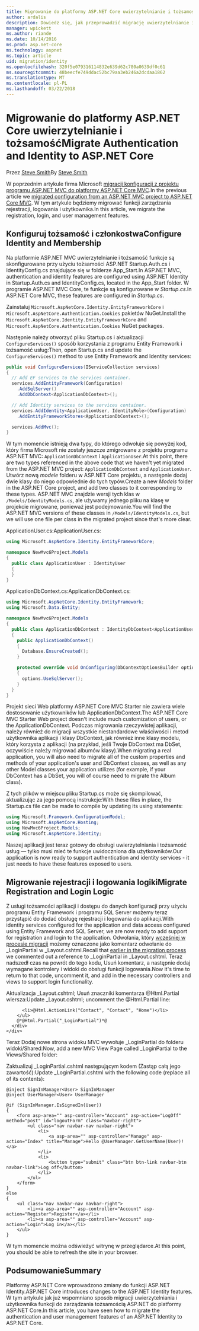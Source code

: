 ```yaml
---
title: Migrowanie do platformy ASP.NET Core uwierzytelnianie i tożsamość
author: ardalis
description: Dowiedz się, jak przeprowadzić migrację uwierzytelnianie i tożsamość z projektu programu ASP.NET MVC do projektu programu ASP.NET Core MVC.
manager: wpickett
ms.author: riande
ms.date: 10/14/2016
ms.prod: asp.net-core
ms.technology: aspnet
ms.topic: article
uid: migration/identity
ms.openlocfilehash: 320f5e079316114832e639d62c780a0639df0c61
ms.sourcegitcommit: 48beecfe749ddac52bc79aa3eb246a2dcdaa1862
ms.translationtype: MT
ms.contentlocale: pl-PL
ms.lasthandoff: 03/22/2018
---
```

# <a name="migrate-authentication-and-identity-to-aspnet-core"></a><span data-ttu-id="7459a-103">Migrowanie do platformy ASP.NET Core uwierzytelnianie i tożsamość</span><span class="sxs-lookup"><span data-stu-id="7459a-103">Migrate Authentication and Identity to ASP.NET Core</span></span>

<a name="migration-identity"></a>

<span data-ttu-id="7459a-104">Przez [Steve Smith](https://ardalis.com/)</span><span class="sxs-lookup"><span data-stu-id="7459a-104">By [Steve Smith](https://ardalis.com/)</span></span>

<span data-ttu-id="7459a-105">W poprzednim artykule firma Microsoft [migracji konfiguracji z projektu programu ASP.NET MVC do platformy ASP.NET Core MVC](configuration.md).</span><span class="sxs-lookup"><span data-stu-id="7459a-105">In the previous article we [migrated configuration from an ASP.NET MVC project to ASP.NET Core MVC](configuration.md).</span></span> <span data-ttu-id="7459a-106">W tym artykule będziemy migrować funkcji zarządzania rejestracji, logowania i użytkownika.</span><span class="sxs-lookup"><span data-stu-id="7459a-106">In this article, we migrate the registration, login, and user management features.</span></span>

## <a name="configure-identity-and-membership"></a><span data-ttu-id="7459a-107">Konfiguruj tożsamość i członkostwa</span><span class="sxs-lookup"><span data-stu-id="7459a-107">Configure Identity and Membership</span></span>

<span data-ttu-id="7459a-108">Na platformie ASP.NET MVC uwierzytelnianie i tożsamość funkcje są skonfigurowane przy użyciu tożsamości ASP.NET Startup.Auth.cs i IdentityConfig.cs znajdujące się w folderze App_Start.</span><span class="sxs-lookup"><span data-stu-id="7459a-108">In ASP.NET MVC, authentication and identity features are configured using ASP.NET Identity in Startup.Auth.cs and IdentityConfig.cs, located in the App_Start folder.</span></span> <span data-ttu-id="7459a-109">W programie ASP.NET MVC Core, te funkcje są konfigurowane w *Startup.cs*.</span><span class="sxs-lookup"><span data-stu-id="7459a-109">In ASP.NET Core MVC, these features are configured in *Startup.cs*.</span></span>

<span data-ttu-id="7459a-110">Zainstaluj `Microsoft.AspNetCore.Identity.EntityFrameworkCore` i `Microsoft.AspNetCore.Authentication.Cookies` pakietów NuGet.</span><span class="sxs-lookup"><span data-stu-id="7459a-110">Install the `Microsoft.AspNetCore.Identity.EntityFrameworkCore` and `Microsoft.AspNetCore.Authentication.Cookies` NuGet packages.</span></span>

<span data-ttu-id="7459a-111">Następnie należy otworzyć pliku Startup.cs i aktualizacji `ConfigureServices()` sposób korzystania z programu Entity Framework i tożsamość usług:</span><span class="sxs-lookup"><span data-stu-id="7459a-111">Then, open Startup.cs and update the `ConfigureServices()` method to use Entity Framework and Identity services:</span></span>

```csharp
public void ConfigureServices(IServiceCollection services)
{
  // Add EF services to the services container.
  services.AddEntityFramework(Configuration)
    .AddSqlServer()
    .AddDbContext<ApplicationDbContext>();

  // Add Identity services to the services container.
  services.AddIdentity<ApplicationUser, IdentityRole>(Configuration)
    .AddEntityFrameworkStores<ApplicationDbContext>();

  services.AddMvc();
}
```

<span data-ttu-id="7459a-112">W tym momencie istnieją dwa typy, do którego odwołuje się powyżej kod, który firma Microsoft nie zostały jeszcze zmigrowane z projektu programu ASP.NET MVC: `ApplicationDbContext` i `ApplicationUser`.</span><span class="sxs-lookup"><span data-stu-id="7459a-112">At this point, there are two types referenced in the above code that we haven't yet migrated from the ASP.NET MVC project: `ApplicationDbContext` and `ApplicationUser`.</span></span> <span data-ttu-id="7459a-113">Utwórz nową *modele* folderu w ASP.NET Core projektu, a następnie dodaj dwie klasy do niego odpowiednie do tych typów.</span><span class="sxs-lookup"><span data-stu-id="7459a-113">Create a new *Models* folder in the ASP.NET Core project, and add two classes to it corresponding to these types.</span></span> <span data-ttu-id="7459a-114">ASP.NET MVC znajdzie wersji tych klas w `/Models/IdentityModels.cs`, ale używamy jednego pliku na klasę w projekcie migrowane, ponieważ jest podejmowanie.</span><span class="sxs-lookup"><span data-stu-id="7459a-114">You will find the ASP.NET MVC versions of these classes in `/Models/IdentityModels.cs`, but we will use one file per class in the migrated project since that's more clear.</span></span>

<span data-ttu-id="7459a-115">ApplicationUser.cs:</span><span class="sxs-lookup"><span data-stu-id="7459a-115">ApplicationUser.cs:</span></span>

```csharp
using Microsoft.AspNetCore.Identity.EntityFrameworkCore;

namespace NewMvc6Project.Models
{
  public class ApplicationUser : IdentityUser
  {
  }
}
```

<span data-ttu-id="7459a-116">ApplicationDbContext.cs:</span><span class="sxs-lookup"><span data-stu-id="7459a-116">ApplicationDbContext.cs:</span></span>

```csharp
using Microsoft.AspNetCore.Identity.EntityFramework;
using Microsoft.Data.Entity;

namespace NewMvc6Project.Models
{
  public class ApplicationDbContext : IdentityDbContext<ApplicationUser>
  {
    public ApplicationDbContext()
    {
      Database.EnsureCreated();
    }

    protected override void OnConfiguring(DbContextOptionsBuilder options)
    {
      options.UseSqlServer();
    }
  }
}
```

<span data-ttu-id="7459a-117">Projekt sieci Web platformy ASP.NET Core MVC Starter nie zawiera wiele dostosowanie użytkowników lub ApplicationDbContext.</span><span class="sxs-lookup"><span data-stu-id="7459a-117">The ASP.NET Core MVC Starter Web project doesn't include much customization of users, or the ApplicationDbContext.</span></span> <span data-ttu-id="7459a-118">Podczas migrowania rzeczywistej aplikacji, należy również do migracji wszystkie niestandardowe właściwości i metod użytkownika aplikacji i klasy DbContext, jak również inne klasy modelu, który korzysta z aplikacji (na przykład, jeśli Twoje DbContext ma DbSet<Album>, oczywiście należy migrować albumów klasy).</span><span class="sxs-lookup"><span data-stu-id="7459a-118">When migrating a real application, you will also need to migrate all of the custom properties and methods of your application's user and DbContext classes, as well as any other Model classes your application utilizes (for example, if your DbContext has a DbSet<Album>, you will of course need to migrate the Album class).</span></span>

<span data-ttu-id="7459a-119">Z tych plików w miejscu pliku Startup.cs może się skompilować, aktualizując za jego pomocą instrukcje:</span><span class="sxs-lookup"><span data-stu-id="7459a-119">With these files in place, the Startup.cs file can be made to compile by updating its using statements:</span></span>

```csharp
using Microsoft.Framework.ConfigurationModel;
using Microsoft.AspNetCore.Hosting;
using NewMvc6Project.Models;
using Microsoft.AspNetCore.Identity;
```

<span data-ttu-id="7459a-120">Naszej aplikacji jest teraz gotowy do obsługi uwierzytelniania i tożsamość usług — tylko musi mieć te funkcje uwidoczniona dla użytkowników.</span><span class="sxs-lookup"><span data-stu-id="7459a-120">Our application is now ready to support authentication and identity services - it just needs to have these features exposed to users.</span></span>

## <a name="migrate-registration-and-login-logic"></a><span data-ttu-id="7459a-121">Migrowanie rejestracji i logowania logiki</span><span class="sxs-lookup"><span data-stu-id="7459a-121">Migrate Registration and Login Logic</span></span>

<span data-ttu-id="7459a-122">Z usługi tożsamości aplikacji i dostępu do danych konfiguracji przy użyciu programu Entity Framework i programu SQL Server możemy teraz przystąpić do dodać obsługę rejestracji i logowania do aplikacji.</span><span class="sxs-lookup"><span data-stu-id="7459a-122">With identity services configured for the application and data access configured using Entity Framework and SQL Server, we are now ready to add support for registration and login to the application.</span></span> <span data-ttu-id="7459a-123">Odwołania, który [wcześniej w procesie migracji](mvc.md#migrate-layout-file) możemy oznaczone jako komentarz odwołanie do _LoginPartial w _Layout.cshtml.</span><span class="sxs-lookup"><span data-stu-id="7459a-123">Recall that [earlier in the migration process](mvc.md#migrate-layout-file) we commented out a reference to _LoginPartial in _Layout.cshtml.</span></span> <span data-ttu-id="7459a-124">Teraz nadszedł czas na powrót do tego kodu, Usuń komentarz, a następnie dodaj wymagane kontrolery i widoki do obsługi funkcji logowania.</span><span class="sxs-lookup"><span data-stu-id="7459a-124">Now it's time to return to that code, uncomment it, and add in the necessary controllers and views to support login functionality.</span></span>

<span data-ttu-id="7459a-125">Aktualizacja _Layout.cshtml; Usuń znaczniki komentarza @Html.Partial wiersza:</span><span class="sxs-lookup"><span data-stu-id="7459a-125">Update _Layout.cshtml; uncomment the @Html.Partial line:</span></span>

```cshtml
      <li>@Html.ActionLink("Contact", "Contact", "Home")</li>
    </ul>
    @*@Html.Partial("_LoginPartial")*@
  </div>
</div>
```

<span data-ttu-id="7459a-126">Teraz Dodaj nowe strona widoku MVC wywołuje _LoginPartial do folderu widoki/Shared:</span><span class="sxs-lookup"><span data-stu-id="7459a-126">Now, add a new MVC View Page called _LoginPartial to the Views/Shared folder:</span></span>

<span data-ttu-id="7459a-127">Zaktualizuj _LoginPartial.cshtml następującym kodem (Zastąp całą jego zawartość):</span><span class="sxs-lookup"><span data-stu-id="7459a-127">Update _LoginPartial.cshtml with the following code (replace all of its contents):</span></span>

```cshtml
@inject SignInManager<User> SignInManager
@inject UserManager<User> UserManager

@if (SignInManager.IsSignedIn(User))
{
    <form asp-area="" asp-controller="Account" asp-action="LogOff" method="post" id="logoutForm" class="navbar-right">
        <ul class="nav navbar-nav navbar-right">
            <li>
                <a asp-area="" asp-controller="Manage" asp-action="Index" title="Manage">Hello @UserManager.GetUserName(User)!</a>
            </li>
            <li>
                <button type="submit" class="btn btn-link navbar-btn navbar-link">Log off</button>
            </li>
        </ul>
    </form>
}
else
{
    <ul class="nav navbar-nav navbar-right">
        <li><a asp-area="" asp-controller="Account" asp-action="Register">Register</a></li>
        <li><a asp-area="" asp-controller="Account" asp-action="Login">Log in</a></li>
    </ul>
}
```

<span data-ttu-id="7459a-128">W tym momencie można odświeżyć witrynę w przeglądarce.</span><span class="sxs-lookup"><span data-stu-id="7459a-128">At this point, you should be able to refresh the site in your browser.</span></span>

## <a name="summary"></a><span data-ttu-id="7459a-129">Podsumowanie</span><span class="sxs-lookup"><span data-stu-id="7459a-129">Summary</span></span>

<span data-ttu-id="7459a-130">Platformy ASP.NET Core wprowadzono zmiany do funkcji ASP.NET Identity.</span><span class="sxs-lookup"><span data-stu-id="7459a-130">ASP.NET Core introduces changes to the ASP.NET Identity features.</span></span> <span data-ttu-id="7459a-131">W tym artykule jak już wspomniano sposób migracji uwierzytelniania i użytkownika funkcji do zarządzania tożsamością ASP.NET do platformy ASP.NET Core.</span><span class="sxs-lookup"><span data-stu-id="7459a-131">In this article, you have seen how to migrate the authentication and user management features of an ASP.NET Identity to ASP.NET Core.</span></span>
